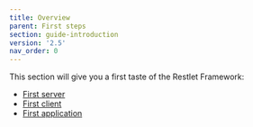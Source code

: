 ```yaml
---
title: Overview
parent: First steps
section: guide-introduction
version: '2.5'
nav_order: 0
---
```

This section will give you a first taste of the Restlet Framework:

- [First server](./first-server "First server")
- [First client](./first-client "First client")
- [First application](./first-application "First application")

